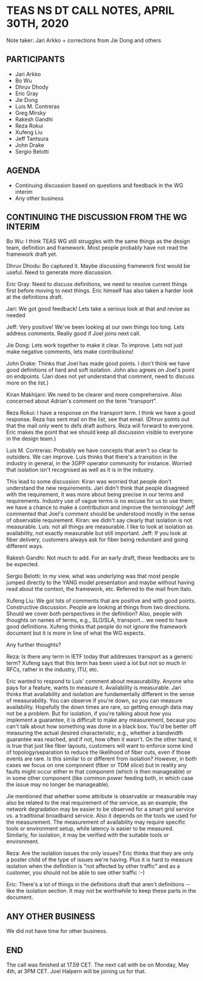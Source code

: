 # TEAS NS DT CALL NOTES, APRIL 30TH, 2020

Note taker: Jari Arkko + corrections from Jie Dong and others

## PARTICIPANTS

* Jari Arkko
* Bo Wu
* Dhruv Dhody
* Eric Gray
* Jie Dong
* Luis M. Contreras
* Greg Mirsky
* Rakesh Gandhi
* Reza Rokui
* Xufeng Liu
* Jeff Tantsura
* John Drake
* Sergio Belotti

## AGENDA

* Continuing discussion based on questions and feedback in the WG interim
* Any other business

## CONTINUING THE DISCUSSION FROM THE WG INTERIM

Bo Wu: I think TEAS WG still struggles with the same things as the design team, definition and framework. Most people probably have not read the framework draft yet.

Dhruv Dhodu: Bo captured it. Maybe discussing framework first would be useful. Need to generate more discussion.

Eric Gray: Need to discuss definitions, we need to resolve current things first before moving to next things. Eric himself has also taken a harder look at the definitions draft.

Jari: We got good feedback! Lets take a serious look at that and revise as needed

Jeff: Very positive! We've been looking at our own things too long. Lets address comments. Really good if Joel joins next call.

Jie Dong: Lets work together to make it clear. To improve. Lets not just make negative comments, lets make contributions!

John Drake: Thinks that Joel has made good points. I don't think we have good definitions of hard and soft isolation. John also agrees on Joel's point on endpoints. (Jari does not yet understand that comment, need to discuss more on the list.)

Kiran Makhijani: We need to be clearer and more comprehensive. Also concerned about Adrian's comment on the term "transport".

Reza Rokui: I have a response on the transport term. I think we have a good response. Reza has sent mail on the list, see that email. (Dhruv points out that the mail only went to defs draft authors. Reza will forward to everyone. Eric makes the point that we should keep all discussion visible to everyone in the design team.)

Luis M. Contreras: Probably we have concepts that aren't so clear to outsiders. We can improve. Luis thinks that there's a transition in the industry in general, in the 3GPP operator community for instance. Worried that isolation isn't recognised as well as it is in the industry. 

This lead to some discussion: Kiran was worried that people don't understand the new requirements. Jari didn't think that people disagreed with the requirement, it was more about being precise in our terms and requirements. Industry use of vague terms is no excuse for us to use them; we have a chance to make a contribution and improve the terminology! Jeff commented that Joel's comment should be understood mostly in the sense of observable requirement. Kiran: we didn't say clearly that isolation is not measurable. Luis: not all things are measurable. I like to look at isolation as availability, not exactly measurable but still important. Jeff: If you look at fiber delivery, customers always ask for fiber being redundant and going different ways.

Rakesh Gandhi: Not much to add. For an early draft, these feedbacks are to be expected. 

Sergio Belotti: In my view, what was underlying was that most people jumped directly to the YANG model presentation and maybe without having read about the context, the framework, etc. Referred to the mail from Italo.

Xufeng Liu: We got lots of comments that are positive and with good points. Constructive discussion. People are looking at things from two directions. Should we cover both perspectives in the definition? Also, people with thoughts on names of terms, e.g., SLO/SLA, transport... we need to have good definitions. Xufeng thinks that people do not ignore the framework document but it is more in line of what the WG expects.

Any further thoughts?

Reza: Is there any term in IETF today that addresses transport as a generic term? Xufeng says that this term has been used a lot but not so much in RFCs, rather in the industry, ITU, etc.

Eric wanted to respond to Luis' comment about measurability. Anyone who pays for a feature, wants to measure it. Availability is measurable. Jari thinks that availability and isolation are fundamentally different in the sense of measurability. You can observe if you're down, so you can measure availability. Hopefully the down times are rare, so getting enough data may not be a problem. But for isolation, if you're talking about *how* you implement a guarantee, it is difficult to make any measurement, becaue you can't talk about how something was done in a black box. You'd be better off measuring the actual desired characteristic, e.g., whether a bandwidth guarantee was reached, and if not, how often it wasn't. On the other hand, it is true that just like fiber layouts, customers will want to enforce some kind of topology/separation to reduce the likelihood of fiber cuts, even if those events are rare. Is this similar to or different from isolation? However, in both cases we focus on one component (fiber or TDM slice) but in reality any faults might occur either in that component (which is then manageable) or in some other component (like common power feeding both, in which case the issue may no longer be manageable).

Jie mentioned that whether some attribute is observable or measurable may also be related to the real requirement of the service, as an example, the network degradation may be easier to be observed for a smart grid service vs. a traditional broadband service. Also it depends on the tools we used for the measurement. The measurement of availability may require specific tools or environment setup, while latency is easier to be measured. Similarly, for isolation, it may be verified with the suitable tools or environment. 

Reza: Are the isolation issues the only issues? Eric thinks that they are only a poster child of the type of issues we're having. Plus it is hard to measure isolation when the definition is "not affected by other traffic" and as a customer, you should not be able to see other traffic :-)

Eric: There's a lot of things in the definitions draft that aren't definitions -- like the isolation section. It may not be worthwhile to keep these parts in the document.

## ANY OTHER BUSINESS

We did not have time for other business.

## END

The call was finished at 17.59 CET. The next call with be on Monday, May 4th, at 3PM CET. Joel Halpern will be joining us for that.

